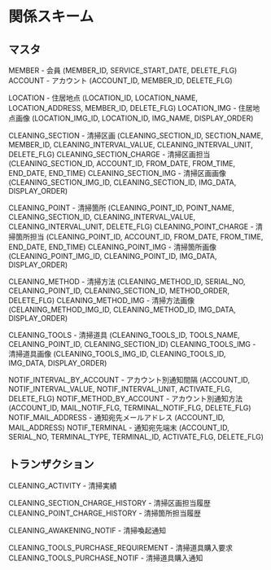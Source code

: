 # 関係スキーム

## マスタ
MEMBER - 会員 (MEMBER_ID, SERVICE_START_DATE, DELETE_FLG)
ACCOUNT - アカウント (ACCOUNT_ID, MEMBER_ID, DELETE_FLG)

LOCATION - 住居地点 (LOCATION_ID, LOCATION_NAME, LOCATION_ADDRESS, MEMBER_ID, DELETE_FLG)
LOCATION_IMG - 住居地点画像 (LOCATION_IMG_ID, LOCATION_ID, IMG_NAME, DISPLAY_ORDER)

CLEANING_SECTION - 清掃区画 (CLEANING_SECTION_ID, SECTION_NAME, MEMBER_ID, CLEANING_INTERVAL_VALUE, CLEANING_INTERVAL_UNIT, DELETE_FLG)
CLEANING_SECTION_CHARGE - 清掃区画担当 (CLEANING_SECTION_ID, ACCOUNT_ID, FROM_DATE, FROM_TIME, END_DATE, END_TIME)
CLEANING_SECTION_IMG - 清掃区画画像 (CLEANING_SECTION_IMG_ID, CLEANING_SECTION_ID, IMG_DATA, DISPLAY_ORDER)

CLEANING_POINT - 清掃箇所 (CLEANING_POINT_ID, POINT_NAME, CLEANING_SECTION_ID, CLEANING_INTERVAL_VALUE, CLEANING_INTERVAL_UNIT, DELETE_FLG)
CLEANING_POINT_CHARGE - 清掃箇所担当 (CLEANING_POINT_ID, ACCOUNT_ID, FROM_DATE, FROM_TIME, END_DATE, END_TIME)
CLEANING_POINT_IMG - 清掃箇所画像 (CLEANING_POINT_IMG_ID, CLEANING_POINT_ID, IMG_DATA, DISPLAY_ORDER)

CLEANING_METHOD - 清掃方法 (CLEANING_METHOD_ID, SERIAL_NO, CELANING_POINT_ID, CLEANING_SECTION_ID, METHOD_ORDER, DELETE_FLG)
CLEANING_METHOD_IMG - 清掃方法画像 (CELANING_METHOD_IMG_ID, CLEANING_METHOD_ID, IMG_DATA, DISPLAY_ORDER)

CLEANING_TOOLS - 清掃道具 (CLEANING_TOOLS_ID, TOOLS_NAME, CELANING_POINT_ID, CLEANING_SECTION_ID)
CLEANING_TOOLS_IMG - 清掃道具画像 (CLEANING_TOOLS_IMG_ID, CLEANING_TOOLS_ID, IMG_DATA, DISPLAY_ORDER)

NOTIF_INTERVAL_BY_ACCOUNT - アカウント別通知間隔 (ACCOUNT_ID, NOTIF_INTERVAL_VALUE, NOTIF_INTERVAL_UNIT, ACTIVATE_FLG, DELETE_FLG)
NOTIF_METHOD_BY_ACCOUNT - アカウント別通知方法 (ACCOUNT_ID, MAIL_NOTIF_FLG, TERMINAL_NOTIF_FLG, DELETE_FLG)
NOTIF_MAIL_ADDRESS - 通知宛先メールアドレス (ACCOUNT_ID, MAIL_ADDRESS)
NOTIF_TERMINAL - 通知宛先端末 (ACCOUNT_ID, SERIAL_NO, TERMINAL_TYPE, TERMINAL_ID, ACTIVATE_FLG, DELETE_FLG)

## トランザクション
CLEANING_ACTIVITY - 清掃実績 

CLEANING_SECTION_CHARGE_HISTORY - 清掃区画担当履歴
CLEANING_POINT_CHARGE_HISTORY - 清掃箇所担当履歴

CLEANING_AWAKENING_NOTIF - 清掃喚起通知

CLEANING_TOOLS_PURCHASE_REQUIREMENT - 清掃道具購入要求
CLEANING_TOOLS_PURCHASE_NOTIF - 清掃道具購入通知
